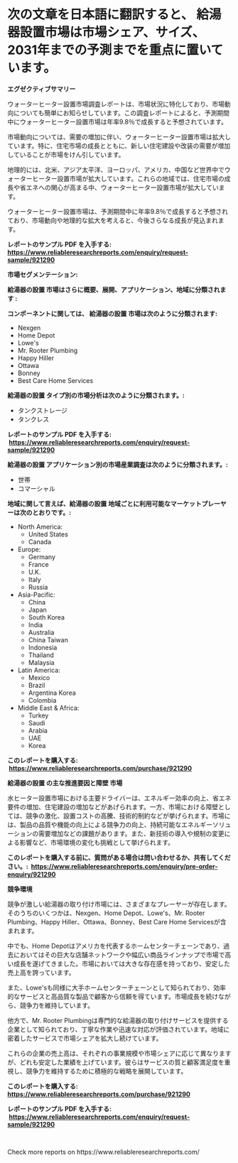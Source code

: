<p><h1>次の文章を日本語に翻訳すると、
給湯器設置市場は市場シェア、サイズ、2031年までの予測までを重点に置いています。</h1></p><p><strong>エグゼクティブサマリー</strong></p>
<p><p>ウォーターヒーター設置市場調査レポートは、市場状況に特化しており、市場動向についても簡単にお知らせしています。この調査レポートによると、予測期間中にウォーターヒーター設置市場は年率9.8％で成長すると予想されています。</p><p>市場動向については、需要の増加に伴い、ウォーターヒーター設置市場は拡大しています。特に、住宅市場の成長とともに、新しい住宅建設や改装の需要が増加していることが市場をけん引しています。</p><p>地理的には、北米、アジア太平洋、ヨーロッパ、アメリカ、中国など世界中でウォーターヒーター設置市場が拡大しています。これらの地域では、住宅市場の成長や省エネへの関心が高まる中、ウォーターヒーター設置市場が拡大しています。</p><p>ウォーターヒーター設置市場は、予測期間中に年率9.8％で成長すると予想されており、市場動向や地理的な拡大を考えると、今後さらなる成長が見込まれます。</p></p>
<p><strong>レポートのサンプル PDF を入手する: <a href="https://www.reliableresearchreports.com/enquiry/request-sample/921290">https://www.reliableresearchreports.com/enquiry/request-sample/921290</a></strong></p>
<p><strong>市場セグメンテーション:</strong></p>
<p><strong> 給湯器の設置 市場はさらに概要、展開、アプリケーション、地域に分類されます :</strong></p>
<p><strong>コンポーネントに関しては、 給湯器の設置 市場は次のように分類されます: &nbsp;</strong></p>
<p><ul><li>Nexgen</li><li>Home Depot</li><li>Lowe's</li><li>Mr. Rooter Plumbing</li><li>Happy Hiller</li><li>Ottawa</li><li>Bonney</li><li>Best Care Home Services</li></ul></p>
<p><strong> 給湯器の設置 タイプ別の市場分析は次のように分類されます。:</strong></p>
<p><ul><li>タンクストレージ</li><li>タンクレス</li></ul></p>
<p><strong>レポートのサンプル PDF を入手する: &nbsp;<a href="https://www.reliableresearchreports.com/enquiry/request-sample/921290">https://www.reliableresearchreports.com/enquiry/request-sample/921290</a></strong></p>
<p><strong> 給湯器の設置 アプリケーション別の市場産業調査は次のように分類されます。:</strong></p>
<p><ul><li>世帯</li><li>コマーシャル</li></ul></p>
<p><strong>地域に関して言えば、給湯器の設置 地域ごとに利用可能なマーケットプレーヤーは次のとおりです。:</strong></p>
<p><ul>
    <li>
        North America:
        <ul>
            <li>United States</li>
            <li>Canada</li>
        </ul>
    </li>
    <li>
        Europe:
        <ul>
            <li>Germany</li>
            <li>France</li>
            <li>U.K.</li>
            <li>Italy</li>
            <li>Russia</li>
        </ul>
    </li>
    <li>
        Asia-Pacific:
        <ul>
            <li>China</li>
            <li>Japan</li>
            <li>South Korea</li>
            <li>India</li>
            <li>Australia</li>
            <li>China Taiwan</li>
            <li>Indonesia</li>
            <li>Thailand</li>
            <li>Malaysia</li>
        </ul>
    </li>
    <li>
        Latin America:
        <ul>
            <li>Mexico</li>
            <li>Brazil</li>
            <li>Argentina Korea</li>
            <li>Colombia</li>
        </ul>
    </li>
    <li>
        Middle East & Africa:
        <ul>
            <li>Turkey</li>
            <li>Saudi</li>
            <li>Arabia</li>
            <li>UAE</li>
            <li>Korea</li>
        </ul>
    </li>
    </ul></p>
<p><strong>このレポートを購入する: &nbsp;<a href="https://www.reliableresearchreports.com/purchase/921290">https://www.reliableresearchreports.com/purchase/921290</a></strong></p>
<p><strong>給湯器の設置 の主な推進要因と障壁 市場</strong></p>
<p><p>水ヒーター設置市場における主要ドライバーは、エネルギー効率の向上、省エネ要件の増加、住宅建設の増加などがあげられます。一方、市場における障壁としては、競争の激化、設置コストの高騰、技術的制約などが挙げられます。市場には、製品の品質や機能の向上による競争力の向上、持続可能なエネルギーソリューションの需要増加などの課題があります。また、新技術の導入や規制の変更による影響など、市場環境の変化も挑戦として挙げられます。</p></p>
<p><strong>このレポートを購入する前に、質問がある場合は問い合わせるか、共有してください。:&nbsp; <a href="https://www.reliableresearchreports.com/enquiry/pre-order-enquiry/921290">https://www.reliableresearchreports.com/enquiry/pre-order-enquiry/921290</a></strong></p>
<p><strong>競争環境</strong></p>
<p><p>競争が激しい給湯器の取り付け市場には、さまざまなプレーヤーが存在します。そのうちのいくつかは、Nexgen、Home Depot、Lowe's、Mr. Rooter Plumbing、Happy Hiller、Ottawa、Bonney、Best Care Home Servicesが含まれます。</p><p>中でも、Home Depotはアメリカを代表するホームセンターチェーンであり、過去においてはその巨大な店舗ネットワークや幅広い商品ラインナップで市場で高い成長を遂げてきました。市場においては大きな存在感を持っており、安定した売上高を誇っています。</p><p>また、Lowe'sも同様に大手ホームセンターチェーンとして知られており、効率的なサービスと高品質な製品で顧客から信頼を得ています。市場成長を続けながら、競争力を維持しています。</p><p>他方で、Mr. Rooter Plumbingは専門的な給湯器の取り付けサービスを提供する企業として知られており、丁寧な作業や迅速な対応が評価されています。地域に密着したサービスで市場シェアを拡大し続けています。</p><p>これらの企業の売上高は、それぞれの事業規模や市場シェアに応じて異なりますが、どれも安定した業績を上げています。彼らはサービスの質と顧客満足度を重視し、競争力を維持するために積極的な戦略を展開しています。</p></p>
<p><strong>このレポートを購入する: &nbsp; <a href="https://www.reliableresearchreports.com/purchase/921290">https://www.reliableresearchreports.com/purchase/921290</a></strong></p>
<p><strong>レポートのサンプル PDF を入手する: &nbsp;<a href="https://www.reliableresearchreports.com/enquiry/request-sample/921290">https://www.reliableresearchreports.com/enquiry/request-sample/921290</a></strong><strong></strong></p>
<p>&nbsp;</p>
<p>Check more reports on https://www.reliableresearchreports.com/</p>